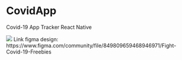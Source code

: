 # CovidApp
Covid-19 App Tracker React Native

<img src="https://user-images.githubusercontent.com/57881476/105637339-9fdffe00-5e9f-11eb-98de-5788c188024b.png">
Link figma design: https://www.figma.com/community/file/849809659468946971/Fight-Covid-19-Freebies
